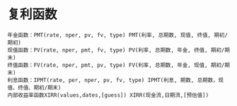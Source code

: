 # 复利函数
    年金函数：PMT(rate, nper, pv, fv, type) PMT(利率, 总期数, 现值, 终值, 期初/期初)
    现值函数：PV(rate, nper, pmt, fv, type) PV(利率, 总期数, 年金, 终值, 期初/期末)
    终值函数：FV(rate, nper, pmt, pv, type) FV(利率, 总期数, 年金, 现值, 期初/期末)
    利息函数：IPMT(rate, per, nper, pv, fv, type) IPMT(利息, 期数, 总期数，现值、终值、期初/期末)
    内部收益率函数XIRR(values,dates,[guess]) XIRR(现金流,日期流,[预估值])
